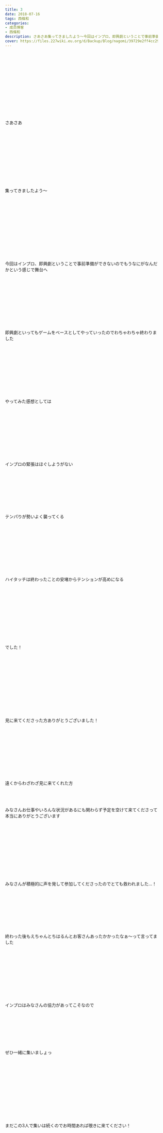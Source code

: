 ```yaml
---
title: 3
date: 2018-07-16
tags: 西條和
categories: 
- 成员博客
- 西條和
description: さあさあ集ってきましたよう〜今回はインプロ、即興劇ということで事前準備ができないのでもうなにがなんだかという感じで舞...
cover: https://files.227wiki.eu.org/d/Backup/Blog/nagomi/39729e2ff4cc29caa2de63fb94688.jpg 
---
```

<div class="blog_detail__main">
<br/>
<br/>
<br/>
<br/>
<br/>
<br/>
<br/>
<br/>
<br/>
<br/>
<br/>
<br/>
<br/>
さあさあ<br/>
<br/>
<br/>
<br/>
<br/>
<br/>
<br/>
<br/>
<br/>
<br/>
<br/>
<br/>
<br/>
集ってきましたよう〜<br/>
<br/>
<br/>
<br/>
<br/>
<br/>
<br/>
<br/>
<br/>
<br/>
<br/>
<br/>
<br/>
<br/>
今回はインプロ、即興劇ということで事前準備ができないのでもうなにがなんだかという感じで舞台へ<br/>
<br/>
<br/>
<br/>
<br/>
<br/>
<br/>
<br/>
<br/>
<br/>
<br/>
<br/>
即興劇といってもゲームをベースとしてやっていったのでわちゃわちゃ終わりました<br/>
<br/>
<br/>
<br/>
<br/>
<br/>
<br/>
<br/>
<br/>
<br/>
<br/>
<br/>
やってみた感想としては<br/>
<br/>
<br/>
<br/>
<br/>
<br/>
<br/>
<br/>
<br/>
<br/>
<br/>
<br/>
インプロの緊張はほぐしようがない<br/>
<br/>
<br/>
<br/>
<br/>
<br/>
<br/>
<br/>
<br/>
<br/>
テンパりが勢いよく襲ってくる<br/>
<br/>
<br/>
<br/>
<br/>
<br/>
<br/>
<br/>
<br/>
<br/>
<br/>
<br/>
ハイタッチは終わったことの安堵からテンションが高めになる<br/>
<br/>
<br/>
<br/>
<br/>
<br/>
<br/>
<br/>
<br/>
<br/>
<br/>
<br/>
<br/>
でした！<br/>
<br/>
<br/>
<br/>
<br/>
<br/>
<br/>
<br/>
<br/>
<br/>
<br/>
<br/>
<br/>
<br/>
見に来てくださった方ありがとうございました！<br/>
<br/>
<br/>
<br/>
<br/>
<br/>
<br/>
<br/>
<br/>
<br/>
<br/>
<br/>
遠くからわざわざ見に来てくれた方<br/>
<br/>
<br/>
<br/>
<br/>
みなさんお仕事やいろんな状況があるにも関わらず予定を空けて来てくださって本当にありがとうございます<br/>
<br/>
<br/>
<br/>
<br/>
<br/>
<br/>
<br/>
<br/>
<br/>
<br/>
<br/>
<br/>
みなさんが積極的に声を発して参加してくださったのでとても救われました…！<br/>
<br/>
<br/>
<br/>
<br/>
<br/>
<br/>
<br/>
<br/>
<br/>
終わった後もえちゃんとちはるんとお客さんあったかかったなぁ〜って言ってました<br/>
<br/>
<br/>
<br/>
<br/>
<br/>
<br/>
<br/>
<br/>
<br/>
<br/>
<br/>
インプロはみなさんの協力があってこそなので<br/>
<br/>
<br/>
<br/>
<br/>
<br/>
<br/>
<br/>
<br/>
ぜひ一緒に集いましょっ<br/>
<br/>
<br/>
<br/>
<br/>
<br/>
<br/>
<br/>
<br/>
<br/>
<br/>
<br/>
<br/>
<br/>
まだこの3人で集いは続くのでお時間あれば覗きに来てください！<br/>
<br/>
<br/>
<br/>
<br/>
<br/>
<br/>
<br/>
<br/>
<br/>
<br/>
<br/>
<br/>
<br/>
<br/>
<br/>
<br/>
<br/>
<br/>
<br/>
<br/>
<br/>
<br/>
<br/>
<br/>
<img src="https://files.227wiki.eu.org/d/Backup/Blog/nagomi/39729e2ff4cc29caa2de63fb94688.jpg"><br/>
<br/>
<br/>
<br/>
<br/>
<br/>
<br/>
<br/>
<br/>
ふぁい<br/>
<br/>
<br/>
<br/>
<br/>
<br/>
<br/>
<br/>
<br/>
<br/>
今日の模様<br/>
<br/>
<br/>
<br/>
<br/>
<br/>
<br/>
<br/>
<br/>
<br/>
<br/>
<br/>
みなさんがしゃがんでくれてたので私も真似してしゃがみながら話してたら<br/>
<br/>
<br/>
<br/>
<br/>
<br/>
<br/>
<br/>
<br/>
<br/>
<br/>
<br/>
<br/>
<br/>
いつのまにか1人になっておりました<br/>
<br/>
<br/>
<br/>
<br/>
<br/>
<br/>
<br/>
<br/>
<br/>
<br/>
<br/>
<br/>
<br/>
<br/>
<br/>
何故〜<br/>
<br/>
<br/>
<br/>
<br/>
<br/>
<br/>
<br/>
<br/>
<br/>
<br/>
<br/>
<br/>
<br/>
おはなしたいむ<br/>
<br/>
<br/>
<br/>
<br/>
◯お仕事休んでまで見にきてくれてありがとうございました！<br/>
お仕事だと思ってたのでちゃんと前で見ててくれて会えて嬉しかったです♩<br/>
<br/>
<br/>
<br/>
<br/>
<br/>
<br/>
◯ちはるん計算中実況SRしてたんですね！<br/>
ちはるんのリアクションで見るとは新しい番組の見方ですね笑<br/>
またじっくり見てくださいね！<br/>
<br/>
<br/>
<br/>
<br/>
<br/>
<br/>
<br/>
◯動画に関してはほんとに私の好きなものだったので喋っちゃいました笑<br/>
お仕事お疲れ様です！<br/>
私もはやく会いたいので7/22になってほしいです！<br/>
<br/>
<br/>
<br/>
<br/>
<br/>
◯私もはやくみなさんにみうちゃんが動いてるところ見てほしいです〜まだかな〜！<br/>
あっぱわーありがとうございます！<br/>
なんとかがんばってきましたっ<br/>
<br/>
<br/>
<br/>
<br/>
<br/>
<br/>
<br/>
◯寝坊しちゃったんですかっ<br/>
でも間に合ってましたね！ダッシュお疲れ様です！来てくれてありがとうございました！<br/>
久しぶりに感じて嬉しかったです♩<br/>
<br/>
<br/>
<br/>
<br/>
<br/>
<br/>
◯計算中火曜日なんですね！ゆっくりご覧くださいませ〜<br/>
靴の底接着剤という手がありましたね！私も接着剤でくっつけたらまたつかえるかな〜<br/>
<br/>
<br/>
<br/>
<br/>
<br/>
◯好きなラーメンは断然醤油味です！つけ麺もものによっては食べれます〜<br/>
なんかラーメン食べたくなっちゃいましたっ<br/>
いつも優しい言葉本当にありがとうございます。イベント頑張ります！<br/>
<br/>
<br/>
<br/>
<br/>
<br/>
<br/>
<br/>
◯私が演じるみうちゃんが好きなんてほんとに嬉しいです…！ちゃんと演じられるようにもっと頑張ります！<br/>
私は今度そっちのみたらしたべたいです〜！<br/>
<br/>
<br/>
<br/>
<br/>
<br/>
<br/>
◯みうちゃんのロケ楽しみにしてくださってたんですね…ロケなくてすみません泣<br/>
後悔のないように、1回1回大事にがんばります！ありがとうございますっ<br/>
<br/>
<br/>
<br/>
<br/>
<br/>
<br/>
<br/>
◯みうちゃんのポジション…いつもいっぱいいっぱいで唯一無二になれてるのかあまり考えれてなかったです汗<br/>
でもそう言っていただけるのは嬉しいです…！<br/>
ちゃんとみうちゃんになれるように頑張ります！<br/>
<br/>
<br/>
<br/>
<br/>
<br/>
<br/>
<br/>
<br/>
<br/>
◯お久しぶりです〜！<br/>
計算中楽しんでいただけて良かったです！<br/>
ふふに関しては全く記憶になかったのでスタッフさんにあそこおもしろかったよと言われて初めて気づきました汗<br/>
<br/>
<br/>
<br/>
<br/>
<br/>
<br/>
<br/>
◯理解者の歌詞何回も読んでくれてるんですね！<br/>
私を受け入れてくれると言ってくれる方がいてとても嬉しいです…！支えになります。ありがとうございます！<br/>
動画もかわいくて癒されました笑<br/>
<br/>
<br/>
<br/>
<br/>
<br/>
<br/>
<br/>
◯遠くからの応援ありがとうございます！直接会えなくても力になりますっ<br/>
みうちゃん動くまで待っててください〜<br/>
<br/>
<br/>
<br/>
<br/>
<br/>
◯靴の裏にねじですか？？<br/>
ねじが落ちてることなんてあるんですね…危ないっちょっと床に気をつけて歩かなきゃだめですね汗<br/>
<br/>
<br/>
<br/>
<br/>
<br/>
<br/>
<br/>
<br/>
<br/>
<br/>
<br/>
<br/>
今日も読んでくださりありがとうございます<br/>
<br/>
<br/>
<br/>
<br/>
<br/>
<br/>
<br/>
<br/>
<br/>
<br/>
<br/>
<br/>
西條和でした。<br/>
<br/>
<br/>
<br/>
<br/>
<br/>
<br/>
<br/>
<br/>
三連休最終日でしたね、<br/>
<br/>
<br/>
<br/>
<br/>
<br/>
<br/>
<br/>
<br/>
<br/>
<br/>
また明日から頑張りましょ〜<br/>
<br/>
<br/>
<br/>
<br/>
<br/>
<br/>
<br/>
<br/>
<br/>
ふぁいつ<br/>
<br/>
<br/>
<br/>
<br/>
<br/>
<br/>
<br/>
<br/>
<br/>
<br/>
おしまい。
<!--twitter-->

<!--//twitter-->
</img></div>